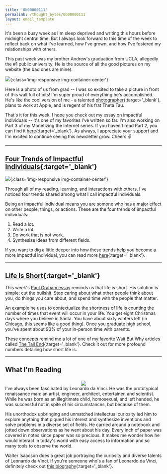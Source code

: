 ```yaml
---
title: '0b00000111'
permalink: /thought_bytes/0b00000111
layout: email_template
---
```

It's been a busy week as I'm sleep deprived and writing this hours before midnight central time. But I always look forward to this time of the week to reflect back on what I've learned, how I've grown, and how I've fostered my relationships with others.

This past week was my brother Andrew's graduation from UCLA, allegedly the #1 public university. He is the source of all the good pictures on my website (the bad ones are mine).

![](https://kevinarifin.com/images/thought_bytes/andrew-grad.jpg){:class='img-responsive img-container-center'}

Here is a photo of us from grad -- I was so excited to take a picture in front of this wall full of bits! I'm super proud of everything he's accomplished. He's like the cool version of me - a talented [photographer](https://www.instagram.com/arifinphotography/){:target='_blank'}, plans to work at Apple, and is regent of his frat Theta Tau.

That's it for this week. I hope you check out my essay on impactful individuals -- it's one of my favorites I've written so far. I'm also working on Part 3 of my Monetizing the Internet series. If you haven't read Part 2, you can find it [here](https://kevinarifin.com/monetizing-the-internet-2){:target='_blank'}. As always, I appreciate your support and I'm excited to continue seeing this newsletter grow. Cheers ✌️

<hr class='post-hr'>

## [Four Trends of Impactful Individuals](https://kevinarifin.com/impactful-individuals){:target='_blank'}
![](https://kevinarifin.com/images/individuals-light.jpg){:class='img-responsive img-container-center'}

Through all of my reading, learning, and interactions with others, I've noticed four trends shared among what I call impactful individuals.

Being an impactful individual means you are somone who has a major effect on other people, things, or actions. These are the four trends of impactful individuals:

1. Read a lot.
2. Write a lot.
3. Do work that is not work.
4. Synthesize ideas from different fields.

If you want to dig a little deeper into how these trends help you become a more impactful individual, you can read more [here](https://kevinarifin.com/impactful-individuals){:target='_blank'}.

<hr class='post-hr'>

## [Life Is Short](http://www.paulgraham.com/vb.html){:target='_blank'}

This week's [Paul Graham essay](http://www.paulgraham.com/vb.html) reminds us that life is short. His solution is simple: cut the bullshit. Stop caring about what other people think about you, do things you care about, and spend time with the people that matter.

An example he uses to contextualize the shortness of life is counting the number of times that event will occur in your life. You get eight Christmas days where you believe in Santa. You have about sixty winters left (in Chicago, this seems like a good thing). Once you graduate high school, you've spent about 93% of your in-person time with parents.

These concepts remind me a lot of one of my favorite Wait But Why articles called [The Tail End](https://waitbutwhy.com/2015/12/the-tail-end.html){:target='_blank'}. Check it out for more profound numbers detailing how short life is.

<hr class='post-hr'>

## What I'm Reading
<center>
<img src='https://kevinarifin.com/images/leonardo.jpeg' class="img-responsive img-container-center" style='max-width:200px; margin-top: 5px'/>
</center>
I've always been fascinated by Leonardo da Vinci. He was the prototypical renaissance man: an artist, engineer, architect, entertainer, and scientist. While he was born as an illegitimate child, homosexual, and left handed, he was successful not in spite of his circumstances, but because of them.

His unorthodox upbringing and unmatched intellectual curiosity led him to explore anything that piqued his interest and synthesize inventions and solve problems in a diverse set of fields. He carried around a notebook and jotted down observations as he went about his day. Every inch of paper was covered in notes since paper was so precious. It makes me wonder how he would interact in today's world with easy access to information and so many tools to observe the world.

Walter Isaacson does a great job portraying the curiosity and diverse talents of Leonardo da Vinci. If you're someone who's a fan of Leonardo da Vinci, definitely check out [this biography](https://www.amazon.com/Leonardo-Vinci-Walter-Isaacson/dp/1501139150){:target='_blank'}.


